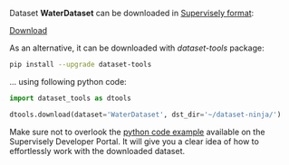 Dataset **WaterDataset** can be downloaded in [Supervisely format](https://developer.supervisely.com/api-references/supervisely-annotation-json-format):

 [Download](https://assets.supervisely.com/supervisely-supervisely-assets-public/teams_storage/7/H/aU/IxWKf9CrsF3sd58dqtiRJRKzfdewZQm6wSsdkKvt5wV5qMWY6bXEv1TloUVFb3tvGgGrWGwkfzFvzM5BzUiih4i1Ys51bQGQbathuNVehiCAOomF3WYwqrcFV7MP.tar)

As an alternative, it can be downloaded with *dataset-tools* package:
``` bash
pip install --upgrade dataset-tools
```

... using following python code:
``` python
import dataset_tools as dtools

dtools.download(dataset='WaterDataset', dst_dir='~/dataset-ninja/')
```
Make sure not to overlook the [python code example](https://developer.supervisely.com/getting-started/python-sdk-tutorials/iterate-over-a-local-project) available on the Supervisely Developer Portal. It will give you a clear idea of how to effortlessly work with the downloaded dataset.

